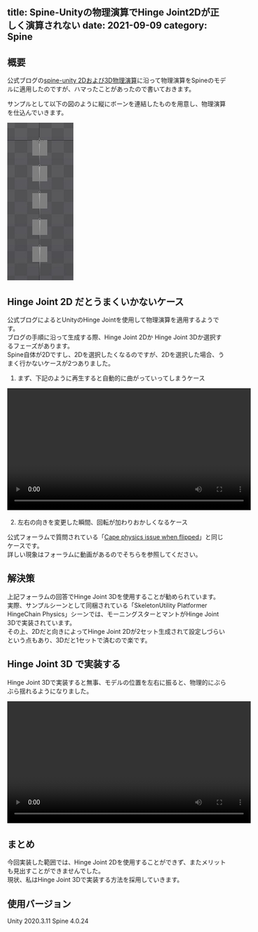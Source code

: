 title: Spine-Unityの物理演算でHinge Joint2Dが正しく演算されない
date: 2021-09-09
category: Spine
---

## 概要

公式ブログの[spine-unity 2Dおよび3D物理演算](http://ja.esotericsoftware.com/blog/2D-and-3D-physics-for-spine-unity)に沿って物理演算をSpineのモデルに適用したのですが、ハマったことがあったので書いておきます。

サンプルとして以下の図のように縦にボーンを連結したものを用意し、物理演算を仕込んでいきます。

![サンプル](/img/2021-09-09-hinge-physics/sample.jpg)


## Hinge Joint 2D だとうまくいかないケース

公式ブログによるとUnityのHinge Jointを使用して物理演算を適用するようです。  
ブログの手順に沿って生成する際、Hinge Joint 2Dか Hinge Joint 3Dか選択するフェーズがあります。  
Spine自体が2Dですし、2Dを選択したくなるのですが、2Dを選択した場合、うまく行かないケースが2つありました。  

1. まず、下記のように再生すると自動的に曲がっていってしまうケース  
   

<video src="/img/2021-09-09-hinge-physics/2dhinge.mp4" width="560"  controls></video>


2. 左右の向きを変更した瞬間、回転が加わりおかしくなるケース  

公式フォーラムで質問されている「[Cape physics issue when flipped](http://ja.esotericsoftware.com/forum/Cape-physics-issue-when-flipped-13685?hilit=physics%20unity&p=60494&utm_source=pocket_mylist)」と同じケースです。  
詳しい現象はフォーラムに動画があるのでそちらを参照してください。  

## 解決策

上記フォーラムの回答でHinge Joint 3Dを使用することが勧められています。  
実際、サンプルシーンとして同梱されている「SkeletonUtility Platformer HingeChain Physics」シーンでは、モーニングスターとマントがHinge Joint 3Dで実装されています。  
その上、2Dだと向きによってHinge Joint 2Dが2セット生成されて設定しづらいという点もあり、3Dだと1セットで済むので楽です。

## Hinge Joint 3D で実装する

Hinge Joint 3Dで実装すると無事、モデルの位置を左右に振ると、物理的にぶらぶら揺れるようになりました。   

<video src="/img/2021-09-09-hinge-physics/3dhinge.mp4" width="560"  controls></video>


## まとめ

今回実装した範囲では、Hinge Joint 2Dを使用することができず、またメリットも見出すことができませんでした。  
現状、私はHinge Joint 3Dで実装する方法を採用していきます。

## 使用バージョン

Unity 2020.3.11
Spine 4.0.24